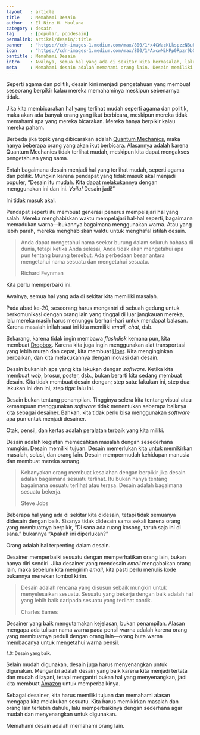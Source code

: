```yaml
---
layout   : article
title    : Memahami Desain
author   : El Nino H. Maulana
category : desain
tag      : [popular, popdesain]
permalink: artikel/desain/:title
banner   : "https://cdn-images-1.medium.com/max/800/1*x4CWacKLkspzzN8uFMCL1A.png"
icon     : "https://cdn-images-1.medium.com/max/800/1*AxcwMiHPp0Rpzr9b05WeIw.png"
bantitle : Memahami Desain
intro    : Awalnya, semua hal yang ada di sekitar kita bermasalah, lalu kita memperbaikinya dengan inovasi dan desain.
meta     : Memahami desain adalah memahami orang lain. Desain memiliki pengertian sebagai kegiatan memecahkan masalah dengan sesederhana mungkin.
---
```


Seperti agama dan politik, desain kini menjadi pengetahuan yang membuat seseorang berpikir kalau mereka memahaminya meskipun sebenarnya tidak.

Jika kita membicarakan hal yang terlihat mudah seperti agama dan politik, maka akan ada banyak orang yang ikut berbicara, meskipun mereka tidak memahami apa yang mereka bicarakan. Mereka hanya berpikir kalau mereka paham.

Berbeda jika topik yang dibicarakan adalah <a href="https://en.wikipedia.org/wiki/Quantum_mechanics" title="Quantum Mechanics" target="_blank">Quantum Mechanics</a>, maka hanya beberapa orang yang akan ikut berbicara. Alasannya adalah karena Quantum Mechanics tidak terlihat mudah, meskipun kita dapat mengakses pengetahuan yang sama.

Entah bagaimana desain menjadi hal yang terlihat mudah, seperti agama dan politik. Mungkin karena pendapat yang tidak masuk akal menjadi populer, “Desain itu mudah. Kita dapat melakukannya dengan menggunakan ini dan ini. <em>Voila!</em> Desain jadi!”

Ini tidak masuk akal.

Pendapat seperti itu membuat generasi penerus mempelajari hal yang salah. Mereka menghabiskan waktu mempelajari hal-hal seperti, bagaimana memadukan warna—bukannya bagaimana menggunakan warna. Atau yang lebih parah, mereka menghabiskan waktu untuk menghafal istilah desain.

<blockquote>
    <p>Anda dapat mengetahui nama seekor burung dalam seluruh bahasa di dunia, tetapi ketika Anda selesai, Anda tidak akan mengetahui apa pun tentang burung tersebut. Ada perbedaan besar antara mengetahui nama sesuatu dan mengetahui sesuatu.</p>
    <p class="smallcaps">Richard Feynman</p>
</blockquote>

Kita perlu memperbaiki ini.

Awalnya, semua hal yang ada di sekitar kita memiliki masalah.

Pada abad ke-<span class="oldstyle">20</span>, seseorang harus mengantri di sebuah gedung untuk berkomunikasi dengan orang lain yang tinggal di luar jangkauan mereka, lalu mereka masih harus menunggu berhari-hari untuk mendapat balasan. Karena masalah inilah saat ini kita memiliki <em>email</em>, <em>chat</em>, dsb.

Sekarang, karena tidak ingin membawa <em>flashdisk</em> kemana pun, kita membuat <a href="http://dropbox.com" title="Dropbox" target="_blank">Dropbox</a>. Karena kita juga ingin menggunakan alat transportasi yang lebih murah dan cepat, kita membuat <a href="http://uber.com" title="Uber" target="_blank">Uber</a>. Kita menginginkan perbaikan, dan kita melakukannya dengan inovasi dan desain.

Desain bukanlah apa yang kita lakukan dengan <em>software</em>. Ketika kita membuat <em>web</em>, brosur, poster, dsb., bukan berarti kita sedang membuat desain. Kita tidak membuat desain dengan; step satu: lakukan ini, step dua: lakukan ini dan ini, step tiga: lalu ini.

Desain bukan tentang penampilan. Tingginya selera kita tentang visual atau kemampuan menggunakan <em>software</em> tidak menentukan seberapa baiknya kita sebagai desainer. Bahkan, kita tidak perlu bisa menggunakan <em>software</em> apa pun untuk menjadi desainer.

Otak, pensil, dan kertas adalah peralatan terbaik yang kita miliki.

Desain adalah kegiatan memecahkan masalah dengan sesederhana mungkin. Desain memiliki tujuan. Desain memerlukan kita untuk memikirkan masalah, solusi, dan orang lain. Desain mempermudah kehidupan manusia dan membuat mereka senang.

<blockquote>
    <p>Kebanyakan orang membuat kesalahan dengan berpikir jika desain adalah bagaimana sesuatu terlihat. Itu bukan hanya tentang bagaimana sesuatu terlihat atau terasa. Desain adalah bagaimana sesuatu bekerja.</p>
    <p class="smallcaps">Steve Jobs</p>
</blockquote>

Beberapa hal yang ada di sekitar kita didesain, tetapi tidak semuanya didesain dengan baik. Sisanya tidak didesain sama sekali karena orang yang membuatnya berpikir, “Di sana ada ruang kosong, taruh saja ini di sana.” bukannya “Apakah ini diperlukan?”

Orang adalah hal terpenting dalam desain.

Desainer memperbaiki sesuatu dengan memperhatikan orang lain, bukan hanya diri sendiri. Jika desainer yang mendesain <em>email</em> mengabaikan orang lain, maka sebelum kita mengirim <em>email</em>, kita pasti perlu menulis kode bukannya menekan tombol kirim.

<blockquote>
    <p>Desain adalah rencana yang disusun sebaik mungkin untuk menyelesaikan sesuatu. Sesuatu yang bekerja dengan baik adalah hal yang lebih baik daripada sesuatu yang terlihat cantik.</p>
    <p class="smallcaps">Charles Eames</p>
</blockquote>

Desainer yang baik mengutamakan kejelasan, bukan penampilan. Alasan mengapa ada tulisan nama warna pada pensil warna adalah karena orang yang membuatnya peduli dengan orang lain—orang buta warna membacanya untuk mengetahui warna pensil.

<img src="data:image/png;base64,R0lGODlhAQABAAD/ACwAAAAAAQABAAACADs=" data-src="https://cdn-images-1.medium.com/max/800/1*XmXFz16Db4VVAstjzHb_EA.png" alt="Pensil Warna" title="Pensil Warna"><small class="site-article__caption"><span class="oldstyle">1.0:</span> Desain yang baik.</small>

Selain mudah digunakan, desain juga harus menyenangkan untuk digunakan. Mengantri adalah desain yang baik karena kita menjadi tertata dan mudah dilayani, tetapi mengantri bukan hal yang menyenangkan, jadi kita membuat <a href="http://amazon.com" title="Amazon" target="_blank">Amazon</a> untuk memperbaikinya.

Sebagai desainer, kita harus memiliki tujuan dan memahami alasan mengapa kita melakukan sesuatu. Kita harus memikirkan masalah dan orang lain terlebih dahulu, lalu memperbaikinya dengan sederhana agar mudah dan menyenangkan untuk digunakan.

Memahami desain adalah memahami orang lain.
